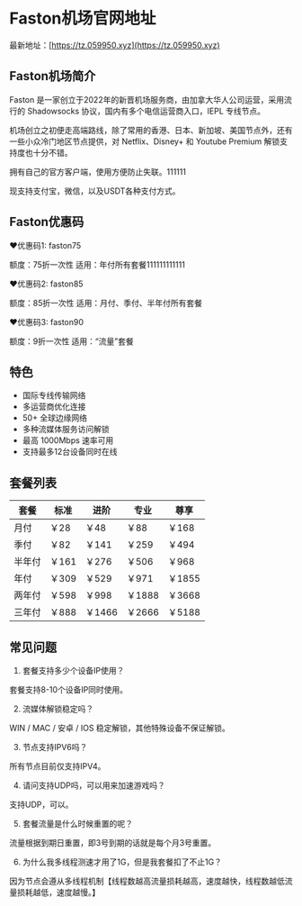 # Faston机场官网地址

最新地址：[https://tz.059950.xyz](https://tz.059950.xyz)

## Faston机场简介

Faston 是一家创立于2022年的新晋机场服务商，由加拿大华人公司运营，采用流行的 Shadowsocks 协议，国内有多个电信运营商入口，IEPL 专线节点。

机场创立之初便走高端路线，除了常用的香港、日本、新加坡、美国节点外，还有一些小众冷门地区节点提供，对 Netflix、Disney+ 和 Youtube Premium 解锁支持度也十分不错。

拥有自己的官方客户端，使用方便防止失联。111111

现支持支付宝，微信，以及USDT各种支付方式。

## Faston优惠码

❤优惠码1: faston75

额度：75折一次性 适用：年付所有套餐111111111111

❤优惠码2: faston85

额度：85折一次性 适用：月付、季付、半年付所有套餐

❤优惠码3: faston90

额度：9折一次性 适用：“流量”套餐

## 特色

* 国际专线传输网络
* 多运营商优化连接
* 50+ 全球边缘网络
* 多种流媒体服务访问解锁
* 最高 1000Mbps 速率可用
* 支持最多12台设备同时在线

## 套餐列表

|套餐|标准|进阶|专业|尊享|
|----|----|----|----|----|
|月付|￥28|￥48|￥88|￥168|
|季付|￥82|￥141|￥259|￥494|
|半年付|￥161|￥276|￥506|￥968|
|年付|￥309|￥529|￥971|￥1855|
|两年付|￥598|￥998|￥1888|￥3668|
|三年付|￥888|￥1466|￥2666|￥5188|

## 常见问题

1. 套餐支持多少个设备IP使用？

套餐支持8-10个设备IP同时使用。
  
2. 流媒体解锁稳定吗？

WIN / MAC / 安卓 / IOS 稳定解锁，其他特殊设备不保证解锁。

3. 节点支持IPV6吗？

所有节点目前仅支持IPV4。

4. 请问支持UDP吗，可以用来加速游戏吗？

支持UDP，可以。

5. 套餐流量是什么时候重置的呢？

流量根据到期日重置，即3号到期的话就是每个月3号重置。

6. 为什么我多线程测速才用了1G，但是我套餐扣了不止1G？

因为节点会遵从多线程机制【线程数越高流量损耗越高，速度越快，线程数越低流量损耗越低，速度越慢。】
